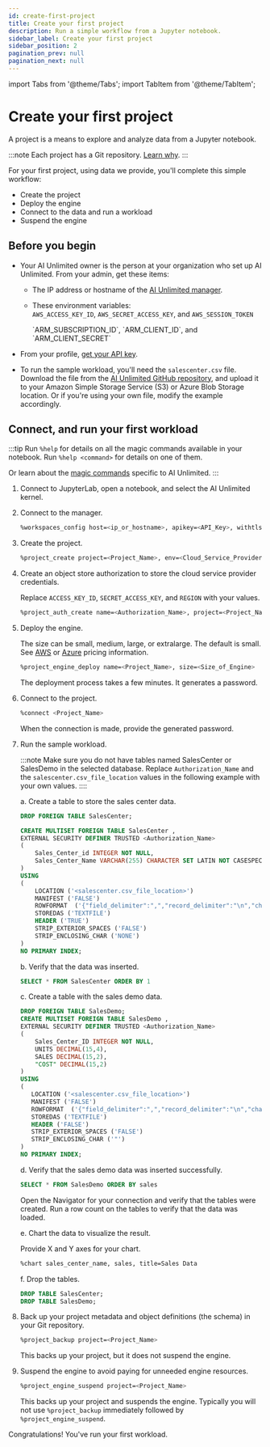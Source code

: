 ```yaml
---
id: create-first-project
title: Create your first project
description: Run a simple workflow from a Jupyter notebook.
sidebar_label: Create your first project
sidebar_position: 2
pagination_prev: null
pagination_next: null
---
```


import Tabs from '@theme/Tabs';
import TabItem from '@theme/TabItem';

# Create your first project

A project is a means to explore and analyze data from a Jupyter notebook. 

:::note
Each project has a Git repository. [Learn why](../glossary.md#project-repository).
:::

For your first project, using data we provide, you'll complete this simple workflow:

- Create the project
- Deploy the engine
- Connect to the data and run a workload
- Suspend the engine


## Before you begin

- Your AI Unlimited owner is the person at your organization who set up AI Unlimited. From your admin, get these items:

  - The IP address or  hostname of the [AI Unlimited manager](../glossary.md#ai-unlimited-manager).

  - These environment variables:   
    <Tabs>
    <TabItem value="aws" label="AWS" default>
    `AWS_ACCESS_KEY_ID`, `AWS_SECRET_ACCESS_KEY`, and `AWS_SESSION_TOKEN`

    </TabItem>
    <TabItem value="azure" label="Azure">
    `ARM_SUBSCRIPTION_ID`, `ARM_CLIENT_ID`, and `ARM_CLIENT_SECRET`

    </TabItem>
    </Tabs> 

- From your profile, [get your API key](./get-api-key.md).

- To run the sample workload, you'll need the `salescenter.csv` file. Download the file from the [AI Unlimited GitHub repository](https://github.com/Teradata/ai-unlimited/tree/develop/examples/GetStarted/data), and upload it to your Amazon Simple Storage Service (S3) or Azure Blob Storage location. Or if you're using your own file, modify the example accordingly.


## Connect, and run your first workload

:::tip
Run `%help` for details on all the magic commands available in your notebook. Run `%help <command>` for details on one of them. 

Or learn about the [magic commands](./magic-commands.md) specific to AI Unlimited. 
:::

1. Connect to JupyterLab, open a notebook, and select the AI Unlimited kernel.

2. Connect to the manager.
    ```bash
    %workspaces_config host=<ip_or_hostname>, apikey=<API_Key>, withtls=T 	
    ```

3. Create the project.
    ```bash
    %project_create project=<Project_Name>, env=<Cloud_Service_Provider>
    ```
		
4. Create an object store authorization to store the cloud service provider credentials. 

    Replace `ACCESS_KEY_ID`, `SECRET_ACCESS_KEY`, and `REGION` with your values.

    ```bash
    %project_auth_create name=<Authorization_Name>, project=<Project_Name>, key=<ACCESS_KEY_ID>, secret=<SECRET_ACCESS_KEY>, region=<REGION>
    ```

5. Deploy the engine.

    The size can be small, medium, large, or extralarge. The default is small. See [AWS](http://aws.amazon.com/marketplace/pp/prodview-2srvuo3mwqlig) or [Azure](https://azuremarketplace.microsoft.com/en-us/marketplace/apps/teradata.ai-unlimited?tab=Overview) pricing information.
    ```bash
    %project_engine_deploy name=<Project_Name>, size=<Size_of_Engine>
    ```
    The deployment process takes a few minutes. It generates a password.

6. Connect to the project.
    ```bash
    %connect <Project_Name>
    ```
    When the connection is made, provide the generated password.

7. Run the sample workload.

    :::note
    Make sure you do not have tables named SalesCenter or SalesDemo in the selected database. Replace `Authorization_Name` and the `salescenter.csv_file_location` values in the following example with your own values.
    ::::

    a. Create a table to store the sales center data. 
    ```sql
    DROP FOREIGN TABLE SalesCenter;

    CREATE MULTISET FOREIGN TABLE SalesCenter ,
    EXTERNAL SECURITY DEFINER TRUSTED <Authorization_Name>
    (
        Sales_Center_id INTEGER NOT NULL,
        Sales_Center_Name VARCHAR(255) CHARACTER SET LATIN NOT CASESPECIFIC
    )
    USING
    (
        LOCATION ('<salescenter.csv_file_location>')
        MANIFEST ('FALSE')
        ROWFORMAT  ('{"field_delimiter":",","record_delimiter":"\n","character_set":"LATIN"}')
        STOREDAS ('TEXTFILE')
        HEADER ('TRUE')
        STRIP_EXTERIOR_SPACES ('FALSE')
        STRIP_ENCLOSING_CHAR ('NONE')
    )
    NO PRIMARY INDEX;

    ```
     b. Verify that the data was inserted.
    ```sql
    SELECT * FROM SalesCenter ORDER BY 1
    ```
    c. Create a table with the sales demo data.
    ```sql
    DROP FOREIGN TABLE SalesDemo;
    CREATE MULTISET FOREIGN TABLE SalesDemo ,
    EXTERNAL SECURITY DEFINER TRUSTED <Authorization_Name>
    (
        Sales_Center_ID INTEGER NOT NULL,
        UNITS DECIMAL(15,4),
        SALES DECIMAL(15,2),
        "COST" DECIMAL(15,2)
    )
   USING
   (
       LOCATION ('<salescenter.csv_file_location>')
       MANIFEST ('FALSE')
       ROWFORMAT  ('{"field_delimiter":",","record_delimiter":"\n","character_set":"LATIN"}')
       STOREDAS ('TEXTFILE')
       HEADER ('FALSE')
       STRIP_EXTERIOR_SPACES ('FALSE')
       STRIP_ENCLOSING_CHAR ('"')
   )
   NO PRIMARY INDEX;
    ```
	d. Verify that the sales demo data was inserted successfully.
	
    ```sql
    SELECT * FROM SalesDemo ORDER BY sales
    ```
    Open the Navigator for your connection and verify that the tables were created. Run a row count on the tables to verify that the data was loaded.
	
	e. Chart the data to visualize the result.
	
    Provide X and Y axes for your chart.
	
    ```bash
    %chart sales_center_name, sales, title=Sales Data
    ```
    f.	Drop the tables.
    ```sql
    DROP TABLE SalesCenter;
    DROP TABLE SalesDemo;
    ```
	
8. Back up your project metadata and object definitions (the schema) in your Git repository.
	```bash
	%project_backup project=<Project_Name>
	```
   This backs up your project, but it does not suspend the engine.
   
9. Suspend the engine to avoid paying for unneeded engine resources.
    ```bash
    %project_engine_suspend project=<Project_Name>
    ```
   This backs up your project and suspends the engine. Typically you will not use `%project_backup` immediately followed by `%project_engine_suspend`.

Congratulations! You've run your first workload.